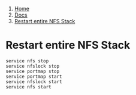 <!-- -
Title: Restart entire NFS Stack
Description: How to restart the entire NFS stack
First Published: 2013-11-13
- -->

<ol class="breadcrumb" itemprop="breadcrumb">
	<li><a href="/">Home</a></li>
	<li><a href="/docs/">Docs</a></li>
	<li><a href="/docs/nfs-stack-restart.html">Restart entire NFS Stack</a></li>
</ol>

Restart entire NFS Stack
========================

    service nfs stop
    service nfslock stop
    service portmap stop
    service portmap start
    service nfslock start
    service nfs start

